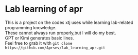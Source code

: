 # Lab learning of apr
This is a project on the codes xtj uses while learning lab-related programming knowledge.  
These cannot always run properly,but I will do my best.  
GPT or Kimi generates basic lines.  
Feel free to grab it with ` git clone https://github.com/Aprsev/lab_learning_apr.git `
